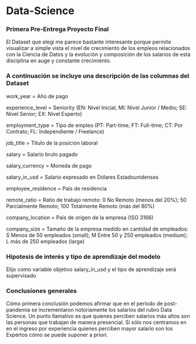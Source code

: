 # Data-Science
### Primera Pre-Entrega Proyecto Final

El Dataset que elegí me parece bastante interesante porque permite visualizar a simple vista el nivel de crecimiento de los empleos relacionados con la Ciencia de Datos y la evolución y composición de los salarios de esta disciplina en auge y constante crecimiento.

### A continuación se incluye una descripción de las columnas del Dataset

work_year = Año de pago

experience_level = Seniority (EN: Nivel Inicial; MI: Nivel Junior / Medio; SE: Nivel Senior; EX: Nivel Experto)

employment_type = Tipo de empleo (PT: Part-time; FT: Full-time; CT: Por Contrato; FL: Independiente / Freelance)

job_title = Título de la posición laboral

salary = Salario bruto pagado

salary_currency = Moneda de pago

salary_in_usd = Salario expresado en Dólares Estadounidenses

employee_residence = País de residencia

remote_ratio = Ratio de trabajo remoto: 0 No Remoto (menos del 20%); 50 Parcialmente Remoto; 100 Totalmente Remoto (más del 80%)

company_location = País de origen de la empresa (ISO 3166)

company_size = Tamaño de la empresa medido en cantidad de empleados: S Menos de 50 empleados (small); M Entre 50 y 250 empleados (medium); L más de 250 empleados (large)

### Hipotesis de interés y tipo de aprendizaje del modelo

Elijo como variable objetivo salary_in_usd y el tipo de aprendizaje será supervisado

### Conclusiones generales

Cómo primera conclusión podemos afirmar que en el período de post-pandemia se incrementaron notoriamente los salarios del rubro Data Science.
Un punto llamativo es que quienes perciben salarios más altos son las personas que trabajan de manera presencial.
Si sólo nos centramos en en el ingreso por experiencia quienes perciben mayor salario son los Expertos cómo se puede suponer a priori.






